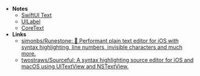 - **Notes**
	- [SwiftUI Text](Apple%20Technologies/Apple%20Platform%20Frameworks/SwiftUI/SwiftUI%20Text.md)
	- [UILabel](Apple%20Technologies/Apple%20Platform%20Frameworks/UIKit/UILabel.md)
	- [CoreText](Apple%20Technologies/CoreText.md)
- **Links**
	- [simonbs/Runestone: 📝 Performant plain text editor for iOS with syntax highlighting, line numbers, invisible characters and much more.](https://github.com/simonbs/Runestone)
	- [twostraws/Sourceful: A syntax highlighting source editor for iOS and macOS using UITextView and NSTextView.](https://github.com/twostraws/Sourceful)
